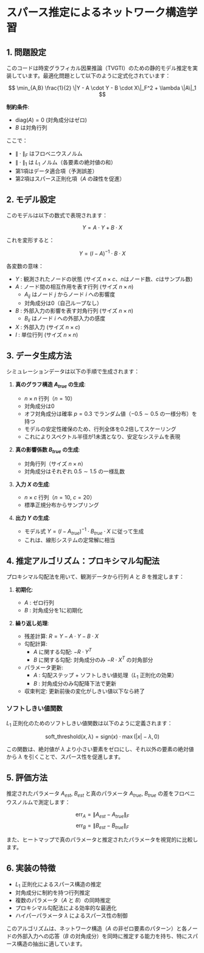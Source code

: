# スパース推定によるネットワーク構造学習

## 1. 問題設定

このコードは時変グラフィカル因果推論（TVGTI）のための静的モデル推定を実装しています。最適化問題として以下のように定式化されています：

$$
\min_{A,B} \frac{1}{2} \|Y - A \cdot Y - B \cdot X\|_F^2 + \lambda \|A\|_1
$$

**制約条件**:
- $\text{diag}(A) = 0$ (対角成分はゼロ)
- $B$ は対角行列

ここで：
- $\|\cdot\|_F$ はフロベニウスノルム
- $\|\cdot\|_1$ は $L_1$ ノルム（各要素の絶対値の和）
- 第1項はデータ適合項（予測誤差）
- 第2項はスパース正則化項（$A$ の疎性を促進）

## 2. モデル設定

このモデルは以下の数式で表現されます：

$$Y = A \cdot Y + B \cdot X$$

これを変形すると：

$$Y = (I - A)^{-1} \cdot B \cdot X$$

各変数の意味：
- $Y$ : 観測されたノードの状態 (サイズ $n \times c$、$n$はノード数、$c$はサンプル数)
- $A$ : ノード間の相互作用を表す行列 (サイズ $n \times n$)
  - $A_{ij}$ はノード $j$ からノード $i$ への影響度
  - 対角成分は0（自己ループなし）
- $B$ : 外部入力の影響を表す対角行列 (サイズ $n \times n$)
  - $B_{ii}$ はノード $i$ への外部入力の感度
- $X$ : 外部入力 (サイズ $n \times c$)
- $I$ : 単位行列 (サイズ $n \times n$)

## 3. データ生成方法

シミュレーションデータは以下の手順で生成されます：

1. **真のグラフ構造 $A_{true}$ の生成**:
   - $n \times n$ 行列（$n = 10$）
   - 対角成分は0
   - オフ対角成分は確率 $p = 0.3$ でランダム値（$-0.5 \sim 0.5$ の一様分布）を持つ
   - モデルの安定性確保のため、行列全体を0.2倍してスケーリング
   - これによりスペクトル半径が1未満となり、安定なシステムを表現

2. **真の影響係数 $B_{true}$ の生成**:
   - 対角行列（サイズ $n \times n$）
   - 対角成分はそれぞれ $0.5 \sim 1.5$ の一様乱数

3. **入力 $X$ の生成**:
   - $n \times c$ 行列（$n = 10$, $c = 20$）
   - 標準正規分布からサンプリング

4. **出力 $Y$ の生成**:
   - モデル式 $Y = (I - A_{true})^{-1} \cdot B_{true} \cdot X$ に従って生成
   - これは、線形システムの定常解に相当

## 4. 推定アルゴリズム：プロキシマル勾配法

プロキシマル勾配法を用いて、観測データから行列 $A$ と $B$ を推定します：

1. **初期化**:
   - $A$ : ゼロ行列
   - $B$ : 対角成分を1に初期化

2. **繰り返し処理**:
   - 残差計算: $R = Y - A \cdot Y - B \cdot X$
   - 勾配計算:
     - $A$ に関する勾配: $-R \cdot Y^T$
     - $B$ に関する勾配: 対角成分のみ $-R \cdot X^T$ の対角部分
   - パラメータ更新:
     - $A$ : 勾配ステップ + ソフトしきい値処理（$L_1$ 正則化の効果）
     - $B$ : 対角成分のみ勾配降下法で更新
   - 収束判定: 更新前後の変化がしきい値以下なら終了

### ソフトしきい値関数

$L_1$ 正則化のためのソフトしきい値関数は以下のように定義されます：

$$\text{soft\_threshold}(x, \lambda) = \text{sign}(x) \cdot \max(|x| - \lambda, 0)$$

この関数は、絶対値が $\lambda$ より小さい要素をゼロにし、それ以外の要素の絶対値から $\lambda$ を引くことで、スパース性を促進します。

## 5. 評価方法

推定されたパラメータ $A_{est}$, $B_{est}$ と真のパラメータ $A_{true}$, $B_{true}$ の差をフロベニウスノルムで測定します：

$$\text{err}_A = \|A_{est} - A_{true}\|_F$$
$$\text{err}_B = \|B_{est} - B_{true}\|_F$$

また、ヒートマップで真のパラメータと推定されたパラメータを視覚的に比較します。

## 6. 実装の特徴

- $L_1$ 正則化によるスパース構造の推定
- 対角成分に制約を持つ行列推定
- 複数のパラメータ（$A$ と $B$）の同時推定
- プロキシマル勾配法による効率的な最適化
- ハイパーパラメータ $\lambda$ によるスパース性の制御

このアルゴリズムは、ネットワーク構造（$A$ の非ゼロ要素のパターン）と各ノードの外部入力への応答（$B$ の対角成分）を同時に推定する能力を持ち、特にスパース構造の抽出に適しています。
